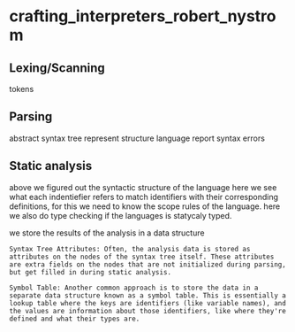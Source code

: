 # crafting_interpreters_robert_nystrom

## Lexing/Scanning
tokens

## Parsing 
abstract syntax tree represent structure language
report syntax errors

## Static analysis
above we figured out the syntactic structure of the language
here we see what each indentiefier refers to
match identifiers with their corresponding definitions, for this we need to know the scope rules of the language.
here we also do type checking if the languages is statycaly typed.

we store the results of the analysis in a data structure

    Syntax Tree Attributes: Often, the analysis data is stored as attributes on the nodes of the syntax tree itself. These attributes are extra fields on the nodes that are not initialized during parsing, but get filled in during static analysis.

    Symbol Table: Another common approach is to store the data in a separate data structure known as a symbol table. This is essentially a lookup table where the keys are identifiers (like variable names), and the values are information about those identifiers, like where they're defined and what their types are.

